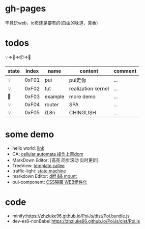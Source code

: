 # gh-pages
毕竟玩web，io页还是要有的(自由的味道，真香)

# todos
💡=>📌=>📦=>🎉

state | index | name    | content             | comment
----------------------|-------|---------|---------------------|--------
💡    | 0xF01 | pui     | pui走你             | ...
💡    | 0xF02 | tut     | realization  kernel | ...
📌    | 0xF03 | example | more demo           | ...
💡    | 0xF04 | router  | SPA                 | ...
💡    | 0xF05 | i18n    | CHINGLISH           | ...

# some demo
- hello world: [link](https://zhzluke96.github.io/PoiJs/example/hello%20world.html)
- CA: [cellular automata 操作上百dom](https://zhzluke96.github.io/PoiJs/example/ca/CAxx.html)
- MarkDown Editor: [高亮 同步滚动 实时更新]
- TreeView: [template callee](https://zhzluke96.github.io/PoiJs/example/treeView/index.html)
- traffic-light: [state machine](https://zhzluke96.github.io/PoiJs/example/fsm/index.html)
- markdown Editor: [diff && mount](https://zhzluke96.github.io/PoiJs/example/Editor/index.html)
- pui-component: [CSS隔离 WEB组件化](https://zhzluke96.github.io/PoiJs/example/pui-comp/index.html)

# code
- minify:https://zhzluke96.github.io/PoiJs/dist/Poi.bundle.js
- dev-es6-nonBabel:https://zhzluke96.github.io/PoiJs/dist/Poi.js
